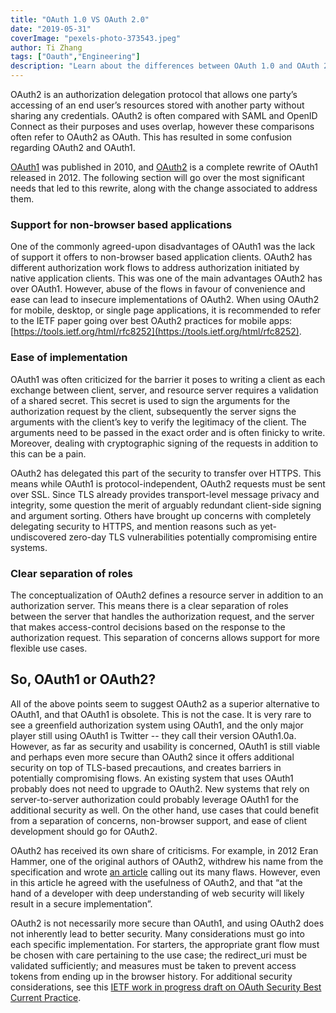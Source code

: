 ```yaml
---
title: "OAuth 1.0 VS OAuth 2.0"
date: "2019-05-31"
coverImage: "pexels-photo-373543.jpeg"
author: Ti Zhang
tags: ["Oauth","Engineering"]
description: "Learn about the differences between OAuth 1.0 and OAuth 2.0 and how OAuth 2.0 is superior to OAuth 1.0"
---
```


OAuth2 is an authorization delegation protocol that allows one party’s accessing of an end user’s resources stored with another party without sharing any credentials. OAuth2 is often compared with SAML and OpenID Connect as their purposes and uses overlap, however these comparisons often refer to OAuth2 as OAuth. This has resulted in some confusion regarding OAuth2 and OAuth1.

[OAuth1](https://tools.ietf.org/html/rfc5849) was published in 2010, and [OAuth2](https://tools.ietf.org/html/rfc6749) is a complete rewrite of OAuth1 released in 2012. The following section will go over the most significant needs that led to this rewrite, along with the change associated to address them.

### Support for non-browser based applications

One of the commonly agreed-upon disadvantages of OAuth1 was the lack of support it offers to non-browser based application clients. OAuth2 has different authorization work flows to address authorization initiated by native application clients. This was one of the main advantages OAuth2 has over OAuth1. However, abuse of the flows in favour of convenience and ease can lead to insecure implementations of OAuth2. When using OAuth2 for mobile, desktop, or single page applications, it is recommended to refer to the IETF paper going over best OAuth2 practices for mobile apps: [https://tools.ietf.org/html/rfc8252](https://tools.ietf.org/html/rfc8252).

### Ease of implementation

OAuth1 was often criticized for the barrier it poses to writing a client as each exchange between client, server, and resource server requires a validation of a shared secret. This secret is used to sign the arguments for the authorization request by the client, subsequently the server signs the arguments with the client’s key to verify the legitimacy of the client. The arguments need to be passed in the exact order and is often finicky to write. Moreover, dealing with cryptographic signing of the requests in addition to this can be a pain.

OAuth2 has delegated this part of the security to transfer over HTTPS. This means while OAuth1 is protocol-independent, OAuth2 requests must be sent over SSL. Since TLS already provides transport-level message privacy and integrity, some question the merit of arguably redundant client-side signing and argument sorting. Others have brought up concerns with completely delegating security to HTTPS, and mention reasons such as yet-undiscovered zero-day TLS vulnerabilities potentially compromising entire systems.

### Clear separation of roles

The conceptualization of OAuth2 defines a resource server in addition to an authorization server. This means there is a clear separation of roles between the server that handles the authorization request, and the server that makes access-control decisions based on the response to the authorization request. This separation of concerns allows support for more flexible use cases.

## So, OAuth1 or OAuth2?

All of the above points seem to suggest OAuth2 as a superior alternative to OAuth1, and that OAuth1 is obsolete. This is not the case. It is very rare to see a greenfield authorization system using OAuth1, and the only major player still using OAuth1 is Twitter -- they call their version OAuth1.0a. However, as far as security and usability is concerned, OAuth1 is still viable and perhaps even more secure than OAuth2 since it offers additional security on top of TLS-based precautions, and creates barriers in potentially compromising flows. An existing system that uses OAuth1 probably does not need to upgrade to OAuth2. New systems that rely on server-to-server authorization could probably leverage OAuth1 for the additional security as well. On the other hand, use cases that could benefit from a separation of concerns, non-browser support, and ease of client development should go for OAuth2.

OAuth2 has received its own share of criticisms. For example, in 2012 Eran Hammer, one of the original authors of OAuth2, withdrew his name from the specification and wrote [an article](https://gist.github.com/nckroy/dd2d4dfc86f7d13045ad715377b6a48f) calling out its many flaws. However, even in this article he agreed with the usefulness of OAuth2, and that “at the hand of a developer with deep understanding of web security will likely result in a secure implementation”.

OAuth2 is not necessarily more secure than OAuth1, and using OAuth2 does not inherently lead to better security. Many considerations must go into each specific implementation. For starters, the appropriate grant flow must be chosen with care pertaining to the use case; the redirect\_uri must be validated sufficiently; and measures must be taken to prevent access tokens from ending up in the browser history. For additional security considerations, see this [IETF work in progress draft on OAuth Security Best Current Practice](https://datatracker.ietf.org/doc/html/draft-ietf-oauth-security-topics-10).
